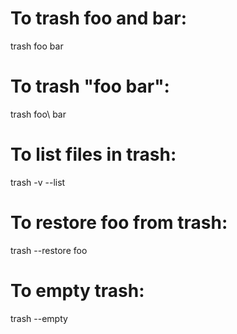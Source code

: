 # To trash foo and bar:
trash foo bar

# To trash "foo bar":
trash foo\ bar

# To list files in trash:
trash -v --list

# To restore foo from trash:
trash --restore foo

# To empty trash:
trash --empty
